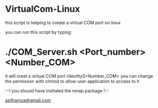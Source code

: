 # VirtualCom-Linux
this script is helping to create a virtual COM port on linux


you can run this script by typing:

# ./COM_Server.sh <Port_number> <Number_COM>

it will creat a virtual COM port /dev/ttyS<Number_COM> 
you can change the permisson with chmod to allow user application to access to it 

--! you should have insttaled the nmap package !--





azilhamza@gmail.com
